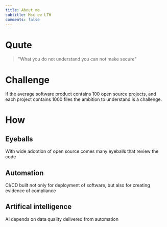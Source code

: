 ```yaml
---
title: About me
subtitle: Msc ee LTH 
comments: false
---
```


# Quute  

> "What you do not understand you can not make secure"

# Challenge 
If the average software product contains 100 open source projects, and each project contains 1000 files the ambition to understand is a challenge. 

# How
## Eyeballs 
With wide adoption of open source comes many eyeballs that review the code 
## Automation 
CI/CD built not only for deployment of software, but also for creating evidence of compliance 
## Artifical intelligence 
AI depends on data quality delivered from automation 







